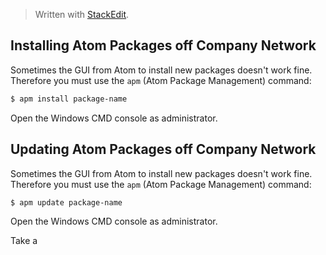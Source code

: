 > Written with [StackEdit](https://stackedit.io/).

## Installing Atom Packages off Company Network
Sometimes the GUI from Atom to install new packages doesn't work fine. Therefore you must use the `apm` (Atom Package Management) command:
```bash
$ apm install package-name
```
Open the Windows CMD console as administrator.
## Updating Atom Packages off Company Network
Sometimes the GUI from Atom to install new packages doesn't work fine. Therefore you must use the `apm` (Atom Package Management) command:
```bash
$ apm update package-name
```
Open the Windows CMD console as administrator.

Take a 

<!--stackedit_data:
eyJoaXN0b3J5IjpbLTEzMjQzNTUzLC0xMTUxODU4ODcxLDQ3MD
M4NzQ3N119
-->